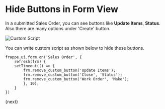 <!-- add-breadcrumbs -->
# Hide Buttons in Form View

In a submitted Sales Order, you can see buttons like **Update Items**, **Status**. Also there are many options under 'Create' button.

<img alt="Custom Script" class="screenshot" src="{{docs_base_url}}/assets/img/customize/sales_order_buttons.png">

You can write custom script as shown below to hide these buttons.

    frappe.ui.form.on('Sales Order', {
        refresh(frm) {
        setTimeout(() => {
            frm.remove_custom_button('Update Items');
            frm.remove_custom_button('Close', 'Status');
            frm.remove_custom_button('Work Order', 'Make');
            }, 10);
        }
    })

{next}
